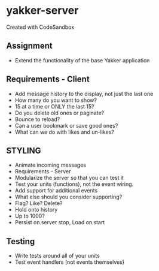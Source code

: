 # yakker-server
Created with CodeSandbox

## Assignment 
* Extend the functionality of the base Yakker application

## Requirements - Client
* Add message history to the display, not just the last one
* How many do you want to show?
* 15 at a time or ONLY the last 15?
* Do you delete old ones or paginate?
* Bounce to reload?
* Can a user bookmark or save good ones?
* What can we do with likes and un-likes?

## STYLING
* Animate incoming messages
* Requirements - Server
* Modularize the server so that you can test it
* Test your units (functions), not the event wiring.
* Add support for additional events
* What else should you consider supporting?
* Flag? Like? Delete?
* Hold onto history
* Up to 1000?
* Persist on server stop, Load on start

## Testing
* Write tests around all of your units
* Test event handlers (not events themselves)
